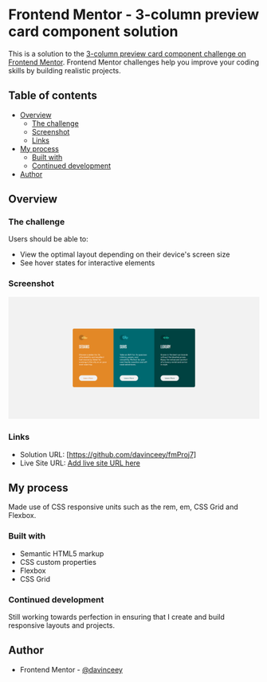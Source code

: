 # Frontend Mentor - 3-column preview card component solution

This is a solution to the [3-column preview card component challenge on Frontend Mentor](https://www.frontendmentor.io/challenges/3column-preview-card-component-pH92eAR2-). Frontend Mentor challenges help you improve your coding skills by building realistic projects. 

## Table of contents

- [Overview](#overview)
  - [The challenge](#the-challenge)
  - [Screenshot](#screenshot)
  - [Links](#links)
- [My process](#my-process)
  - [Built with](#built-with)
  - [Continued development](#continued-development)
- [Author](#author)

## Overview

### The challenge

Users should be able to:

- View the optimal layout depending on their device's screen size
- See hover states for interactive elements

### Screenshot

![3 Column Card Preview](images/3-column-card.png)

### Links

- Solution URL: [https://github.com/davinceey/fmProj7]
- Live Site URL: [Add live site URL here](https://your-live-site-url.com)

## My process
 Made use of CSS responsive units such as the rem, em, CSS Grid and Flexbox.

### Built with

- Semantic HTML5 markup
- CSS custom properties
- Flexbox
- CSS Grid

### Continued development
Still working towards perfection in ensuring that I create and build responsive layouts and projects.

## Author

- Frontend Mentor - [@davinceey](https://www.frontendmentor.io/profile/davinceey)
